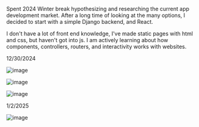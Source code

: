 Spent 2024 Winter break hypothesizing and researching the current app development market.
After a long time of looking at the many options, I decided to start with a simple Django backend, and React.

I don't have a lot of front end knowledge, I've made static pages with html and css, but haven't got into js.
I am actively learning about how components, controllers, routers, and interactivity works with websites.

12/30/2024


![image](https://github.com/user-attachments/assets/35b8a5e7-eeb7-4149-86e2-8be0be9ec45e)

![image](https://github.com/user-attachments/assets/05af24f1-da5a-4d66-8e49-d59fee17f7c7)

![image](https://github.com/user-attachments/assets/c1136c3a-ab6d-409c-86af-a24d83774910)

1/2/2025

![image](https://github.com/user-attachments/assets/589c825f-50e4-4791-9955-364ae4751980)

